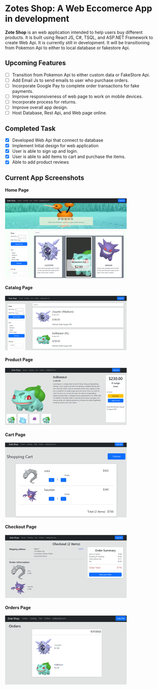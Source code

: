 # Zotes Shop: A Web Eccomerce App in development

**Zote Shop** is an web application intended to help users buy different products. It is built using React JS, C#, TSQL, and ASP.NET Framework to create Web Api. It is currently still in development. It will be transitioning from Pokemon Api to either to local database or fakestore Api. 

## Upcoming Features
- [ ] Transition from Pokemon Api to either custom data or FakeStore Api.
- [ ] Add Email Js to send emails to user who purchase orders.
- [ ] Incorporate Google Pay to complete order transactions for fake payments.
- [ ] Improve responsiveness of web page to work on mobile devices.
- [ ] Incorporate process for returns. 
- [ ] Improve overall app design.
- [ ] Host Database, Rest Api, and Web page online.

## Completed Task
- [x] Developed Web Api that connect to database
- [x] Implement Intial design for web application
- [x] User is able to sign up and login.
- [x] User is able to add items to cart and purchase the items.
- [x] Able to add product reviews

## Current App Screenshots

#### Home Page
<img src='https://github.com/EChilin5/Commerce/blob/master/screenshots/Home.png' title='Home Page' width='400' alt='home' /> 

#### Catalog Page
<img src='https://github.com/EChilin5/Commerce/blob/master/screenshots/catalog.png' title='Catalog Page' width='400' alt='home' /> 

#### Product Page
<img src='https://github.com/EChilin5/Commerce/blob/master/screenshots/product_detail.png' title='Product Page' width='400' alt='product' /> 

#### Cart Page
<img src='https://github.com/EChilin5/Commerce/blob/master/screenshots/cart.png' title='Cart Page' width='400' alt='product' /> 

#### Checkout Page
<img src='https://github.com/EChilin5/Commerce/blob/master/screenshots/checkout.png' title='Checkout Page' width='400' alt='checkout' /> 

#### Orders Page
<img src='https://github.com/EChilin5/Commerce/blob/master/screenshots/orders.png' title='Orders Page' width='400' alt='orders' /> 



